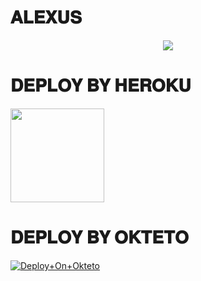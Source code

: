 # 𝐀𝐋𝐄𝐗𝐔𝐒

<p align="center"><a href="https://t.me/alexusMusic_Bot"><img src="https://github.com/Silent-Devs/Alexus/raw/main/resources/white.png"></a></p>


# 𝐃𝐄𝐏𝐋𝐎𝐘 𝐁𝐘 𝐇𝐄𝐑𝐎𝐊𝐔

<p><a href="https://heroku.com/deploy?template=https://github.com/Alone45-45/uzox"><img src="https://img.shields.io/badge/%E2%9A%9C%EF%B8%8F-%E1%B4%85%E1%B4%87%E1%B4%98%CA%9F%E1%B4%8F%CA%8F%20%CA%99%CA%8F%20%CA%9C%E1%B4%87%CA%80%E1%B4%8F%E1%B4%8B%E1%B4%9C-orange" width="150""/></a></p>

# 𝐃𝐄𝐏𝐋𝐎𝐘 𝐁𝐘 𝐎𝐊𝐓𝐄𝐓𝐎

[![Deploy+On+Okteto](https://img.shields.io/badge/%E2%9A%9C%EF%B8%8F-%E1%B4%85%E1%B4%87%E1%B4%98%CA%9F%E1%B4%8F%CA%8F%20%CA%99%CA%8F%20%E1%B4%8F%E1%B4%8B%E1%B4%9B%E1%B4%87%E1%B4%9B%E1%B4%8F%20-orange)](https://cloud.okteto.com/deploy?repository=https://github.com/Silent-Devs/Alexus)


